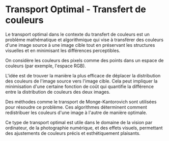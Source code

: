 # Transport Optimal - Transfert de couleurs

Le transport optimal dans le contexte du transfert de couleurs est un problème mathématique et algorithmique qui vise à transférer des couleurs d'une image source à une image cible tout en préservant les structures visuelles et en minimisant les différences perceptibles.

On considère les couleurs des pixels comme des points dans un espace de couleurs (par exemple, l'espace RGB).

L'idée est de trouver la manière la plus efficace de déplacer la distribution des couleurs de l'image source vers l'image cible. Cela peut impliquer la minimisation d'une certaine fonction de coût qui quantifie la différence entre la distribution de couleurs des deux images.

Des méthodes comme le transport de Monge-Kantorovich sont utilisées pour résoudre ce problème. Ces algorithmes déterminent comment redistribuer les couleurs d'une image à l'autre de manière optimale.

Ce type de transport optimal est utile dans le domaine de la vision par ordinateur, de la photographie numérique, et des effets visuels, permettant des ajustements de couleurs précis et esthétiquement plaisants.

